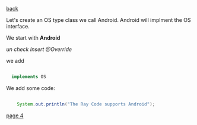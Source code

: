 [back](./page02.md)


Let's create an OS type class we call Android. Android will implment the OS interface.

We start with **Android**

*un check Insert @Override*

we add

```java

  implements OS

```

We add some code:
```java

    System.out.println("The Ray Code supports Android");

```


[page 4](./page04.md)
